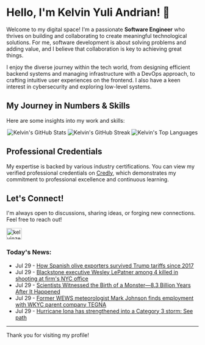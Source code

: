 # Hello, I'm Kelvin Yuli Andrian! 👋

Welcome to my digital space! I'm a passionate **Software Engineer** who thrives on building and collaborating to create meaningful technological solutions. For me, software development is about solving problems and adding value, and I believe that collaboration is key to achieving great things.

I enjoy the diverse journey within the tech world, from designing efficient backend systems and managing infrastructure with a DevOps approach, to crafting intuitive user experiences on the frontend. I also have a keen interest in cybersecurity and exploring low-level systems.

## My Journey in Numbers & Skills

Here are some insights into my work and skills:

<p align="center">
  <img src="https://github-readme-stats.vercel.app/api?username=kelvinzer0&show_icons=true&theme=radical" alt="Kelvin's GitHub Stats" />
  <img src="https://github-readme-streak-stats.herokuapp.com/?user=kelvinzer0&theme=radical" alt="Kelvin's GitHub Streak" />
  <img src="https://github-readme-stats.vercel.app/api/top-langs/?username=kelvinzer0&layout=compact&theme=radical" alt="Kelvin's Top Languages" />
</p>

## Professional Credentials

My expertise is backed by various industry certifications. You can view my verified professional credentials on [Credly](https://www.credly.com/users/kelvin-yuli-andrian/badges), which demonstrates my commitment to professional excellence and continuous learning.

## Let's Connect!

I'm always open to discussions, sharing ideas, or forging new connections. Feel free to reach out!

<p align="left">
    <a href="https://linkedin.com/in/kelvinzero" target="blank"><img align="center" src="https://cdn.jsdelivr.net/npm/simple-icons@3.0.1/icons/linkedin.svg" alt="kelvinzero" height="30" width="40" /></a>
</p>

### Today's News:

<!-- feed start -->
- Jul 29 - [How Spanish olive exporters survived Trump tariffs since 2017](https://finance.yahoo.com/video/spanish-olive-exporters-survived-trump-145232667.html)
- Jul 29 - [Blackstone executive Wesley LePatner among 4 killed in shooting at firm's NYC office](https://finance.yahoo.com/news/blackstone-executive-wesley-lepatner-among-4-killed-in-shooting-at-firms-nyc-office-131102017.html)
- Jul 29 - [Scientists Witnessed the Birth of a Monster—8.3 Billion Years After It Happened](https://www.yahoo.com/news/articles/scientists-witnessed-birth-monster-8-130000841.html)
- Jul 29 - [Former WEWS meteorologist Mark Johnson finds employment with WKYC parent company TEGNA](https://www.yahoo.com/news/articles/former-wews-meteorologist-mark-johnson-123612561.html)
- Jul 29 - [Hurricane Iona has strengthened into a Category 3 storm: See path](https://www.yahoo.com/news/articles/hurricane-iona-strengthened-category-3-115914053.html)
<!-- feed end -->

---

Thank you for visiting my profile!